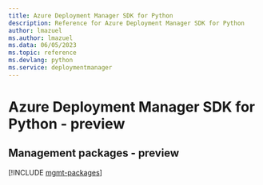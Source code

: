 ```yaml
---
title: Azure Deployment Manager SDK for Python
description: Reference for Azure Deployment Manager SDK for Python
author: lmazuel
ms.author: lmazuel
ms.data: 06/05/2023
ms.topic: reference
ms.devlang: python
ms.service: deploymentmanager
---
```

# Azure Deployment Manager SDK for Python - preview

## Management packages - preview
[!INCLUDE [mgmt-packages](deployment-manager-mgmt-index.md)]